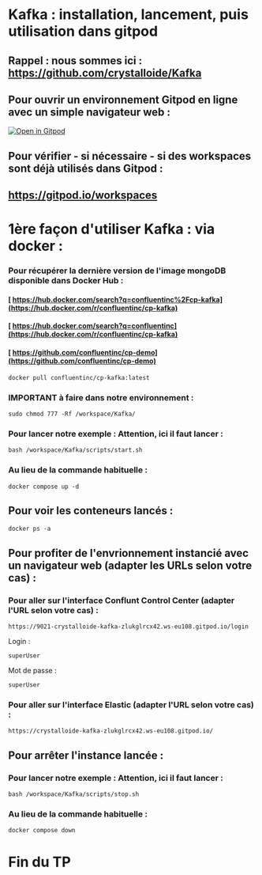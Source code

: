 # Kafka : installation, lancement, puis utilisation dans gitpod

## Rappel : nous sommes ici : https://github.com/crystalloide/Kafka

## Pour ouvrir un environnement Gitpod en ligne avec un simple navigateur web : 

[![Open in Gitpod](https://gitpod.io/button/open-in-gitpod.svg)](https://gitpod.io/#https://github.com/crystalloide/Kafka)

## Pour vérifier - si nécessaire - si des workspaces sont déjà utilisés dans Gitpod :

## https://gitpod.io/workspaces

# 1ère façon d'utiliser Kafka : via docker : 

### Pour récupérer la dernière version de l'image mongoDB disponible dans Docker Hub : 

#### [ https://hub.docker.com/search?q=confluentinc%2Fcp-kafka](https://hub.docker.com/r/confluentinc/cp-kafka)
#### [ https://hub.docker.com/search?q=confluentinc](https://hub.docker.com/r/confluentinc/cp-kafka)
#### [ https://github.com/confluentinc/cp-demo](https://github.com/confluentinc/cp-demo)


    docker pull confluentinc/cp-kafka:latest

### IMPORTANT à faire dans notre environnement : 

    sudo chmod 777 -Rf /workspace/Kafka/

### Pour lancer notre exemple : Attention, ici il faut lancer  : 

    bash /workspace/Kafka/scripts/start.sh 
    
###  Au lieu de la commande habituelle : 

    docker compose up -d 
    
## Pour voir les conteneurs lancés :

    docker ps -a


## Pour profiter de l'envrionnement instancié avec un navigateur web (adapter les URLs selon votre cas) : 

### Pour aller sur l'interface Conflunt Control Center (adapter l'URL selon votre cas)  : 

    https://9021-crystalloide-kafka-zlukglrcx42.ws-eu108.gitpod.io/login

Login :

    superUser

Mot de passe :

    superUser

### Pour aller sur l'interface Elastic (adapter l'URL selon votre cas) : 

    https://crystalloide-kafka-zlukglrcx42.ws-eu108.gitpod.io/
    

## Pour arrêter l'instance lancée : 

### Pour lancer notre exemple : Attention, ici il faut lancer  : 

    bash /workspace/Kafka/scripts/stop.sh 
    
###  Au lieu de la commande habituelle : 

    docker compose down

# Fin du TP
